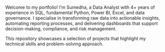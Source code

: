 Welcome to my portfolio! I’m Sumedha, a Data Analyst with 4+ years of experience in SQL, fundamental Python, Power BI, Excel, and data governance. I specialise in transforming raw data into actionable insights, automating reporting processes, and delivering dashboards that support decision-making, compliance, and risk management.

This repository showcases a selection of projects that highlight my technical skills and problem-solving approach.
